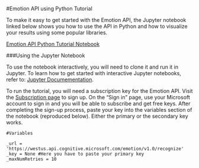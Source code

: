<!--
NavPath: Emotion API/Tutorials
LinkLabel: Get Started in Python Tutorial
Url: Emotion-api/documentation/tutorials/GetStartedWithPython
Weight: 45
-->

#Emotion API using Python Tutorial

To make it easy to get started with the Emotion API, the Jupyter notebook linked below shows you how to use the API in Python and how to visualize your results using some popular libraries. 

[Emotion API Python Tutorial Notebook](https://github.com/Microsoft/Cognitive-Emotion-Python/blob/master/Jupyter%20Notebook/Emotion%20Analysis%20Example.ipynb)

###Using the Jupyter Notebook

To use the notebook interactively, you will need to clone it and run it in Jupyter. To learn how to get started with interactive Jupyter notebooks, refer to: [Jupyter Documementation](http://jupyter.readthedocs.io/en/latest/index.html). 

To run the tutorial, you will need a subscription key for the Emotion API. Visit the [Subscription page](https://www.microsoft.com/cognitive-services/en-us/sign-up) to sign up. On the “Sign in” page, use your Microsoft account to sign in and you will be able to subscribe and get free keys. After completing the sign-up process, paste your key into the variables section of the notebook (reproduced below). Either the primary or the secondary key works.

```
#Variables

_url = 'https://westus.api.cognitive.microsoft.com/emotion/v1.0/recognize'
_key = None #Here you have to paste your primary key
_maxNumRetries = 10
```
